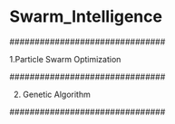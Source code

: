 # Swarm_Intelligence
###############################

  1.Particle Swarm Optimization
  
###############################
  
 2. Genetic Algorithm 

###############################
